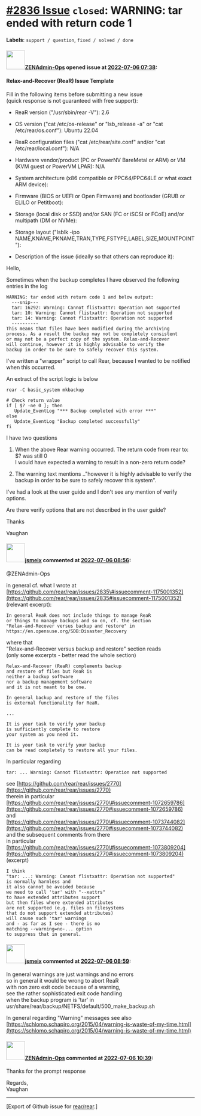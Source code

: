 [\#2836 Issue](https://github.com/rear/rear/issues/2836) `closed`: WARNING: tar ended with return code 1
========================================================================================================

**Labels**: `support / question`, `fixed / solved / done`

#### <img src="https://avatars.githubusercontent.com/u/62083231?v=4" width="50">[ZENAdmin-Ops](https://github.com/ZENAdmin-Ops) opened issue at [2022-07-06 07:38](https://github.com/rear/rear/issues/2836):

#### Relax-and-Recover (ReaR) Issue Template

Fill in the following items before submitting a new issue  
(quick response is not guaranteed with free support):

-   ReaR version ("/usr/sbin/rear -V"): 2.6

-   OS version ("cat /etc/os-release" or "lsb\_release -a" or "cat
    /etc/rear/os.conf"): Ubuntu 22.04

-   ReaR configuration files ("cat /etc/rear/site.conf" and/or "cat
    /etc/rear/local.conf"): N/A

-   Hardware vendor/product (PC or PowerNV BareMetal or ARM) or VM (KVM
    guest or PowerVM LPAR): N/A

-   System architecture (x86 compatible or PPC64/PPC64LE or what exact
    ARM device):

-   Firmware (BIOS or UEFI or Open Firmware) and bootloader (GRUB or
    ELILO or Petitboot):

-   Storage (local disk or SSD) and/or SAN (FC or iSCSI or FCoE) and/or
    multipath (DM or NVMe):

-   Storage layout ("lsblk -ipo
    NAME,KNAME,PKNAME,TRAN,TYPE,FSTYPE,LABEL,SIZE,MOUNTPOINT"):

-   Description of the issue (ideally so that others can reproduce it):

Hello,

Sometimes when the backup completes I have observed the following
entries in the log

    WARNING: tar ended with return code 1 and below output:
      ---snip---
      tar: 16292: Warning: Cannot flistxattr: Operation not supported
      tar: 10: Warning: Cannot flistxattr: Operation not supported
      tar: 14: Warning: Cannot flistxattr: Operation not supported
      ----------
    This means that files have been modified during the archiving
    process. As a result the backup may not be completely consistent
    or may not be a perfect copy of the system. Relax-and-Recover
    will continue, however it is highly advisable to verify the
    backup in order to be sure to safely recover this system.

I've written a "wrapper" script to call Rear, because I wanted to be
notified when this occurred.

An extract of the script logic is below

    rear -C basic_system mkbackup

    # Check return value
    if [ $? -ne 0 ]; then
       Update_EventLog "*** Backup completed with error ***"
    else
       Update_EventLog "Backup completed successfully"
    fi

I have two questions

1.  When the above Rear warning occurred. The return code from rear to:
    $? was still 0  
    I would have expected a warning to result in a non-zero return code?

2.  The warning text mentions .."however it is highly advisable to
    verify the  
    backup in order to be sure to safely recover this system".

I've had a look at the user guide and I don't see any mention of verify
options.

Are there verify options that are not described in the user guide?

Thanks

Vaughan

#### <img src="https://avatars.githubusercontent.com/u/1788608?u=925fc54e2ce01551392622446ece427f51e2f0ce&v=4" width="50">[jsmeix](https://github.com/jsmeix) commented at [2022-07-06 08:56](https://github.com/rear/rear/issues/2836#issuecomment-1175965007):

@ZENAdmin-Ops

in general cf. what I wrote at  
[https://github.com/rear/rear/issues/2835\#issuecomment-1175001352](https://github.com/rear/rear/issues/2835#issuecomment-1175001352)  
(relevant excerpt):

    In general ReaR does not include things to manage ReaR
    or things to manage backups and so on, cf. the section
    "Relax-and-Recover versus backup and restore" in
    https://en.opensuse.org/SDB:Disaster_Recovery

where that  
"Relax-and-Recover versus backup and restore" section reads  
(only some excerpts - better read the whole section)

    Relax-and-Recover (ReaR) complements backup
    and restore of files but ReaR is
    neither a backup software
    nor a backup management software
    and it is not meant to be one.

    In general backup and restore of the files
    is external functionality for ReaR.

    ...

    It is your task to verify your backup
    is sufficiently complete to restore
    your system as you need it.

    It is your task to verify your backup
    can be read completely to restore all your files.

In particular regarding

    tar: ... Warning: Cannot flistxattr: Operation not supported

see
[https://github.com/rear/rear/issues/2770](https://github.com/rear/rear/issues/2770)  
therein in particular  
[https://github.com/rear/rear/issues/2770\#issuecomment-1072659786](https://github.com/rear/rear/issues/2770#issuecomment-1072659786)  
and  
[https://github.com/rear/rear/issues/2770\#issuecomment-1073744082](https://github.com/rear/rear/issues/2770#issuecomment-1073744082)  
and the subsequent comments from there  
in particular  
[https://github.com/rear/rear/issues/2770\#issuecomment-1073809204](https://github.com/rear/rear/issues/2770#issuecomment-1073809204)  
(excerpt)

    I think
    "tar: ...: Warning: Cannot flistxattr: Operation not supported"
    is normally harmless and
    it also cannot be avoided because
    we need to call 'tar' with "--xattrs"
    to have extended attributes support
    but then files where extended attributes
    are not supported (e.g. files on filesystems
    that do not support extended attributes)
    will cause such 'tar' warnings
    and - as far as I see - there is no
    matching --warning=no-... option
    to suppress that in general.

#### <img src="https://avatars.githubusercontent.com/u/1788608?u=925fc54e2ce01551392622446ece427f51e2f0ce&v=4" width="50">[jsmeix](https://github.com/jsmeix) commented at [2022-07-06 08:59](https://github.com/rear/rear/issues/2836#issuecomment-1175967381):

In general warnings are just warnings and no errors  
so in general it would be wrong to abort ReaR  
with non zero exit code because of a warning,  
see the rather sophisticated exit code handling  
when the backup program is 'tar' in  
usr/share/rear/backup/NETFS/default/500\_make\_backup.sh

In general regarding "Warning" messages see also  
[https://schlomo.schapiro.org/2015/04/warning-is-waste-of-my-time.html](https://schlomo.schapiro.org/2015/04/warning-is-waste-of-my-time.html)

#### <img src="https://avatars.githubusercontent.com/u/62083231?v=4" width="50">[ZENAdmin-Ops](https://github.com/ZENAdmin-Ops) commented at [2022-07-06 10:39](https://github.com/rear/rear/issues/2836#issuecomment-1176066556):

Thanks for the prompt response

Regards,  
Vaughan

------------------------------------------------------------------------

\[Export of Github issue for
[rear/rear](https://github.com/rear/rear).\]
